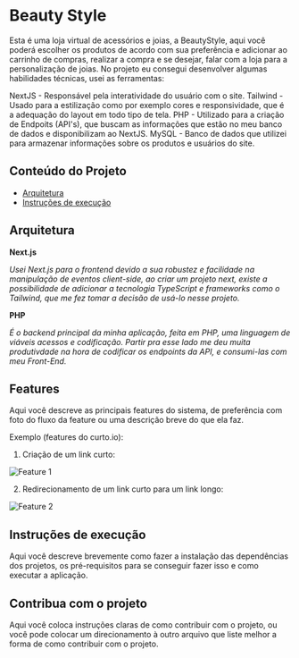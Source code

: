# Beauty Style

Esta é uma loja virtual de acessórios e joias, a BeautyStyle, aqui você poderá escolher os produtos de acordo com sua preferência e adicionar ao carrinho de compras, realizar a compra e se desejar, falar com a loja para a personalização de joias.
No projeto eu consegui desenvolver algumas habilidades técnicas, usei as ferramentas: 

NextJS - Responsável pela interatividade do usuário com o site.
Tailwind - Usado para a estilização como por exemplo cores e responsividade, que é a adequação do layout em todo tipo de tela.
PHP - Utilizado para a criação de Endpoits (API's), que buscam as informações que estão no meu banco de dados e disponibilizam ao NextJS.
MySQL - Banco de dados que utilizei para armazenar informações sobre os produtos e usuários do site.

## Conteúdo do Projeto

- [Arquitetura](#arquitetura)
- [Instruções de execução](#instruções-de-execução)

## Arquitetura

**Next.js**

*Usei Next.js para o frontend devido a sua robustez e facilidade na manipulação de eventos client-side, ao criar um projeto next, existe a possibilidade de adicionar a tecnologia TypeScript e frameworks como o Tailwind, que me fez tomar a decisão de usá-lo nesse projeto.*


**PHP**

*É o backend principal da minha aplicação, feita em PHP, uma linguagem de viáveis acessos e codificação. Partir pra esse lado me deu muita produtivdade na hora de codificar os endpoints da API, e consumi-las com meu Front-End.*


## Features

Aqui você descreve as principais features do sistema, de preferência com foto do fluxo da feature ou uma descrição breve do que ela faz.

Exemplo (features do curto.io):

1. Criação de um link curto:

![Feature 1](./images/feature_1.png)

2. Redirecionamento de um link curto para um link longo:

![Feature 2](./images/feature_2.png)

## Instruções de execução

Aqui você descreve brevemente como fazer a instalação das dependências dos projetos, os pré-requisitos para se conseguir fazer isso e como executar a aplicação.

## Contribua com o projeto

Aqui você coloca instruções claras de como contribuir com o projeto, ou você pode colocar um direcionamento à outro arquivo que liste melhor a forma de como contribuir com o projeto.
